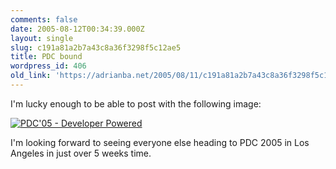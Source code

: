 ```yaml
---
comments: false
date: 2005-08-12T00:34:39.000Z
layout: single
slug: c191a81a2b7a43c8a36f3298f5c12ae5
title: PDC bound
wordpress_id: 406
old_link: 'https://adrianba.net/2005/08/11/c191a81a2b7a43c8a36f3298f5c12ae5/'
---
```

I'm lucky enough to be able to post with the following
image:

[![PDC'05 - Developer Powered](http://channel9.msdn.com/pdc/Flairs/PDC05Flair_74848.jpg)](http://channel9.msdn.com/pdc/pdcfriends.aspx)

I'm looking forward to seeing everyone else heading to PDC 2005
in Los Angeles in just over 5 weeks time.
